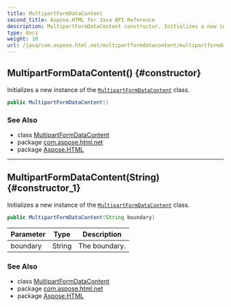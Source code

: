 ```yaml
---
title: MultipartFormDataContent
second_title: Aspose.HTML for Java API Reference
description: MultipartFormDataContent constructor. Initializes a new instance of the MultipartFormDataContent class
type: docs
weight: 10
url: /java/com.aspose.html.net/multipartformdatacontent/multipartformdatacontent/
---
```

## MultipartFormDataContent() {#constructor}

Initializes a new instance of the [`MultipartFormDataContent`](../) class.

```java
public MultipartFormDataContent()
```

### See Also

* class [MultipartFormDataContent](../)
* package [com.aspose.html.net](../../../com.aspose.html.net/)
* package [Aspose.HTML](../../../)

---

## MultipartFormDataContent(String) {#constructor_1}

Initializes a new instance of the [`MultipartFormDataContent`](../) class.

```java
public MultipartFormDataContent(String boundary)
```

| Parameter | Type | Description |
| --- | --- | --- |
| boundary | String | The boundary. |

### See Also

* class [MultipartFormDataContent](../)
* package [com.aspose.html.net](../../../com.aspose.html.net/)
* package [Aspose.HTML](../../../)
